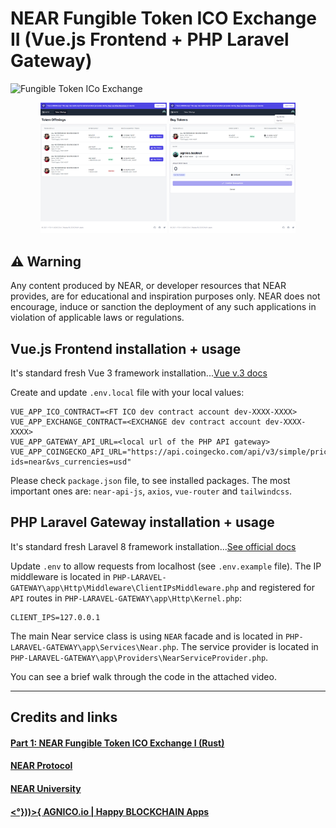 # NEAR Fungible Token ICO Exchange II (Vue.js Frontend + PHP Laravel Gateway)

![Fungible Token ICo Exchange](https://github.com/AGNICO/near-ncd-I-ico-exchange-rs/blob/master/docs/ncd-1.png)

<p align="center">
  <img src="https://github.com/AGNICO/near-ncd-II-ico-exchange-vue-php/blob/master/docs/fe-2.png" width="40%" />
  <img src="https://github.com/AGNICO/near-ncd-II-ico-exchange-vue-php/blob/master/docs/fe-1.png" width="40%" />
</p>

<!-- <p align="center">
Video demo: https://youtu.be/I4O6GRAgrXk
</p> -->

## ⚠️ Warning

Any content produced by NEAR, or developer resources that NEAR provides, are for educational and inspiration purposes only. NEAR does not encourage, induce or sanction the deployment of any such applications in violation of applicable laws or regulations.

## Vue.js Frontend installation + usage

It's standard fresh Vue 3 framework installation...[Vue v.3 docs](https://v3.vuejs.org/guide/installation.html)

Create and update `.env.local` file with your local values:

    VUE_APP_ICO_CONTRACT=<FT ICO dev contract account dev-XXXX-XXXX>
    VUE_APP_EXCHANGE_CONTRACT=<EXCHANGE dev contract account dev-XXXX-XXXX>
    VUE_APP_GATEWAY_API_URL=<local url of the PHP API gateway>
    VUE_APP_COINGECKO_API_URL="https://api.coingecko.com/api/v3/simple/price?ids=near&vs_currencies=usd"

Please check `package.json` file, to see installed packages. The most important ones are: `near-api-js`, `axios`, `vue-router` and `tailwindcss`.

## PHP Laravel Gateway installation + usage

It's standard fresh Laravel 8 framework installation...[See official docs](https://laravel.com/docs/8.x)

Update `.env` to allow requests from localhost (see `.env.example` file). The IP middleware is located in `PHP-LARAVEL-GATEWAY\app\Http\Middleware\ClientIPsMiddleware.php` and registered for `API` routes in `PHP-LARAVEL-GATEWAY\app\Http\Kernel.php`:

    CLIENT_IPS=127.0.0.1

The main Near service class is using `NEAR` facade and is located in `PHP-LARAVEL-GATEWAY\app\Services\Near.php`. The service provider is located in `PHP-LARAVEL-GATEWAY\app\Providers\NearServiceProvider.php`.

You can see a brief walk through the code in the attached video.

---

## Credits and links

#### [Part 1: NEAR Fungible Token ICO Exchange I (Rust)](https://github.com/AGNICO/near-ncd-I-ico-exchange-rs)

#### [NEAR Protocol](https://near.org)

#### [NEAR University](https://near.university)

#### [<°}))>{ AGNICO.io | Happy BLOCKCHAIN Apps](https://agnico.io)
